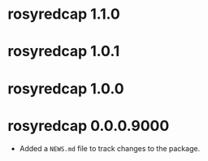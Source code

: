 # rosyredcap 1.1.0

# rosyredcap 1.0.1

# rosyredcap 1.0.0

# rosyredcap 0.0.0.9000

* Added a `NEWS.md` file to track changes to the package.
